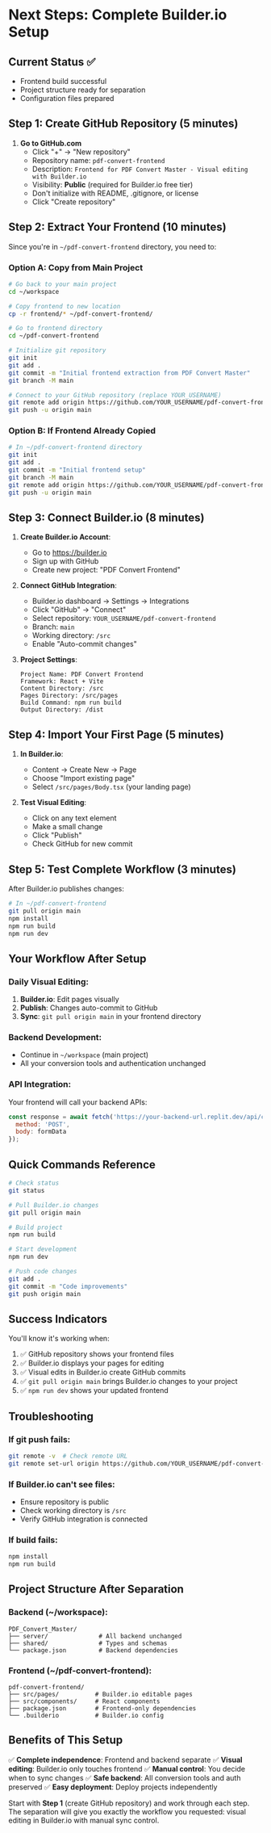 # Next Steps: Complete Builder.io Setup

## Current Status ✅
- Frontend build successful
- Project structure ready for separation
- Configuration files prepared

## Step 1: Create GitHub Repository (5 minutes)

1. **Go to GitHub.com**
   - Click "+" → "New repository"
   - Repository name: `pdf-convert-frontend`
   - Description: `Frontend for PDF Convert Master - Visual editing with Builder.io`
   - Visibility: **Public** (required for Builder.io free tier)
   - Don't initialize with README, .gitignore, or license
   - Click "Create repository"

## Step 2: Extract Your Frontend (10 minutes)

Since you're in `~/pdf-convert-frontend` directory, you need to:

### Option A: Copy from Main Project
```bash
# Go back to your main project
cd ~/workspace

# Copy frontend to new location
cp -r frontend/* ~/pdf-convert-frontend/

# Go to frontend directory
cd ~/pdf-convert-frontend

# Initialize git repository
git init
git add .
git commit -m "Initial frontend extraction from PDF Convert Master"
git branch -M main

# Connect to your GitHub repository (replace YOUR_USERNAME)
git remote add origin https://github.com/YOUR_USERNAME/pdf-convert-frontend.git
git push -u origin main
```

### Option B: If Frontend Already Copied
```bash
# In ~/pdf-convert-frontend directory
git init
git add .
git commit -m "Initial frontend setup"
git branch -M main
git remote add origin https://github.com/YOUR_USERNAME/pdf-convert-frontend.git
git push -u origin main
```

## Step 3: Connect Builder.io (8 minutes)

1. **Create Builder.io Account**:
   - Go to https://builder.io
   - Sign up with GitHub
   - Create new project: "PDF Convert Frontend"

2. **Connect GitHub Integration**:
   - Builder.io dashboard → Settings → Integrations
   - Click "GitHub" → "Connect"
   - Select repository: `YOUR_USERNAME/pdf-convert-frontend`
   - Branch: `main`
   - Working directory: `/src`
   - Enable "Auto-commit changes"

3. **Project Settings**:
   ```
   Project Name: PDF Convert Frontend
   Framework: React + Vite
   Content Directory: /src
   Pages Directory: /src/pages
   Build Command: npm run build
   Output Directory: /dist
   ```

## Step 4: Import Your First Page (5 minutes)

1. **In Builder.io**:
   - Content → Create New → Page
   - Choose "Import existing page"
   - Select `/src/pages/Body.tsx` (your landing page)

2. **Test Visual Editing**:
   - Click on any text element
   - Make a small change
   - Click "Publish"
   - Check GitHub for new commit

## Step 5: Test Complete Workflow (3 minutes)

After Builder.io publishes changes:

```bash
# In ~/pdf-convert-frontend
git pull origin main
npm install
npm run build
npm run dev
```

## Your Workflow After Setup

### Daily Visual Editing:
1. **Builder.io**: Edit pages visually
2. **Publish**: Changes auto-commit to GitHub
3. **Sync**: `git pull origin main` in your frontend directory

### Backend Development:
- Continue in `~/workspace` (main project)
- All your conversion tools and authentication unchanged

### API Integration:
Your frontend will call your backend APIs:
```javascript
const response = await fetch('https://your-backend-url.replit.dev/api/convert', {
  method: 'POST',
  body: formData
});
```

## Quick Commands Reference

```bash
# Check status
git status

# Pull Builder.io changes
git pull origin main

# Build project
npm run build

# Start development
npm run dev

# Push code changes
git add .
git commit -m "Code improvements"
git push origin main
```

## Success Indicators

You'll know it's working when:
1. ✅ GitHub repository shows your frontend files
2. ✅ Builder.io displays your pages for editing
3. ✅ Visual edits in Builder.io create GitHub commits
4. ✅ `git pull origin main` brings Builder.io changes to your project
5. ✅ `npm run dev` shows your updated frontend

## Troubleshooting

### If git push fails:
```bash
git remote -v  # Check remote URL
git remote set-url origin https://github.com/YOUR_USERNAME/pdf-convert-frontend.git
```

### If Builder.io can't see files:
- Ensure repository is public
- Check working directory is `/src`
- Verify GitHub integration is connected

### If build fails:
```bash
npm install
npm run build
```

## Project Structure After Separation

### Backend (~/workspace):
```
PDF_Convert_Master/
├── server/              # All backend unchanged
├── shared/              # Types and schemas
└── package.json         # Backend dependencies
```

### Frontend (~/pdf-convert-frontend):
```
pdf-convert-frontend/
├── src/pages/          # Builder.io editable pages
├── src/components/     # React components
├── package.json        # Frontend-only dependencies
└── .builderio          # Builder.io config
```

## Benefits of This Setup

✅ **Complete independence**: Frontend and backend separate
✅ **Visual editing**: Builder.io only touches frontend
✅ **Manual control**: You decide when to sync changes
✅ **Safe backend**: All conversion tools and auth preserved
✅ **Easy deployment**: Deploy projects independently

Start with **Step 1** (create GitHub repository) and work through each step. The separation will give you exactly the workflow you requested: visual editing in Builder.io with manual sync control.
